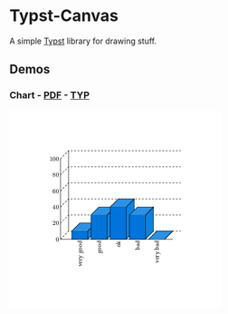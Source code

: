# Typst-Canvas
A simple [Typst](https://typst.app) library for drawing stuff.

## Demos
### Chart - [PDF](demo/3d-diagram.pdf) - [TYP](demo/3d-diagram.typ)
[![Bar Chart](demo/3d-diagram.pdf.png)](demo/3d-diagram.typ)
